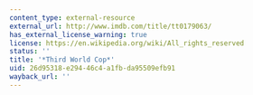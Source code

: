 ```yaml
---
content_type: external-resource
external_url: http://www.imdb.com/title/tt0179063/
has_external_license_warning: true
license: https://en.wikipedia.org/wiki/All_rights_reserved
status: ''
title: '*Third World Cop*'
uid: 26d95318-e294-46c4-a1fb-da95509efb91
wayback_url: ''
---
```

